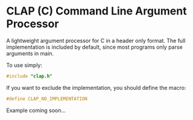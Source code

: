 # CLAP (C) Command Line Argument Processor
A lightweight argument processor for C in a header only format.
The full implementation is included by default, since most programs only parse arguments in main.

To use simply:
``` c
#include "clap.h"
```

If you want to exclude the implementation, you should define the macro:
``` c
#define CLAP_NO_IMPLEMENTATION
```


Example coming soon...
